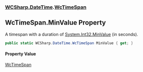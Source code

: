 ### [WCSharp.DateTime](WCSharp.DateTime.md 'WCSharp.DateTime').[WcTimeSpan](WCSharp.DateTime.WcTimeSpan.md 'WCSharp.DateTime.WcTimeSpan')

## WcTimeSpan.MinValue Property

A timespan with a duration of [System.Int32.MinValue](https://docs.microsoft.com/en-us/dotnet/api/System.Int32.MinValue 'System.Int32.MinValue') (in seconds).

```csharp
public static WCSharp.DateTime.WcTimeSpan MinValue { get; }
```

#### Property Value
[WcTimeSpan](WCSharp.DateTime.WcTimeSpan.md 'WCSharp.DateTime.WcTimeSpan')